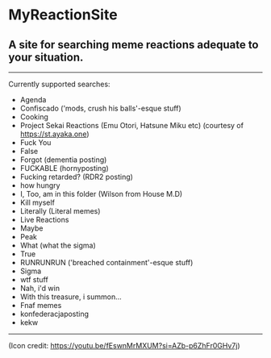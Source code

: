 # MyReactionSite

 A site for searching meme reactions adequate to your situation.
---
---
Currently supported searches:
* Agenda
* Confiscado ('mods, crush his balls'-esque stuff)
* Cooking
* Project Sekai Reactions (Emu Otori, Hatsune Miku etc) (courtesy of https://st.ayaka.one)
* Fuck You
* False 
* Forgot (dementia posting)
* FUCKABLE (hornyposting)
* Fucking retarded? (RDR2 posting)
* how hungry
* I, Too, am in this folder (Wilson from House M.D)
* Kill myself 
* Literally (Literal memes)
* Live Reactions
* Maybe
* Peak
* What (what the sigma)
* True
* RUNRUNRUN ('breached containment'-esque stuff)
* Sigma
* wtf stuff
* Nah, i'd win
* With this treasure, i summon...
* Fnaf memes
* konfederacjaposting
* kekw

---

(Icon credit: https://youtu.be/fEswnMrMXUM?si=AZb-p6ZhFr0GHv7j)
